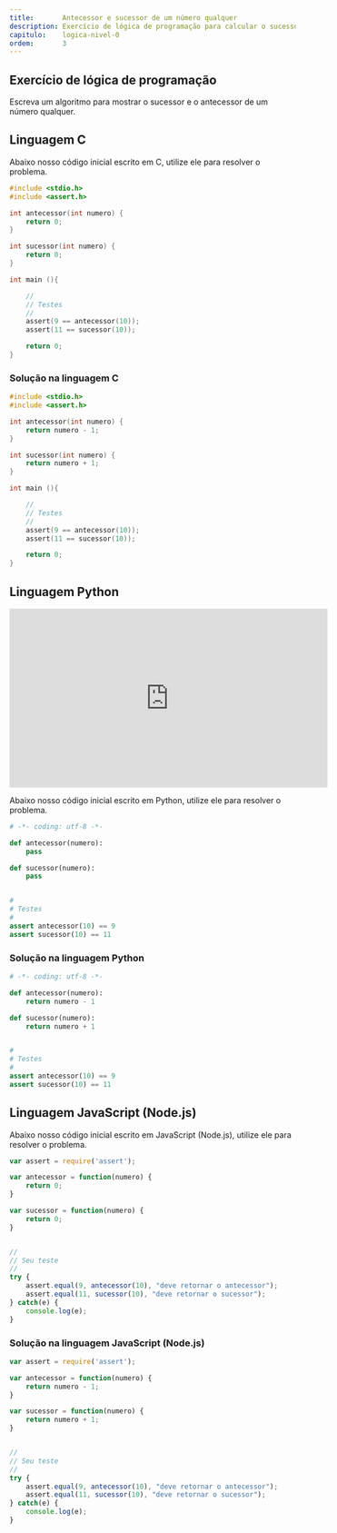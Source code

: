 ```yaml
---
title:       Antecessor e sucessor de um número qualquer
description: Exercício de lógica de programação para calcular o sucessor e o antecessor de um número qualquer.
capitulo:    logica-nivel-0
ordem:       3
---
```



Exercício de lógica de programação
---

Escreva um algoritmo para mostrar o sucessor e o antecessor de um número qualquer.



Linguagem C
---


Abaixo nosso código inicial escrito em C, utilize ele para resolver o problema.

```c
#include <stdio.h>
#include <assert.h>

int antecessor(int numero) {
    return 0;
}

int sucessor(int numero) {
    return 0;
}

int main (){

    //
    // Testes
    //
    assert(9 == antecessor(10));
    assert(11 == sucessor(10));

    return 0;
}
```



### Solução na linguagem C

```c
#include <stdio.h>
#include <assert.h>

int antecessor(int numero) {
    return numero - 1;
}

int sucessor(int numero) {
    return numero + 1;
}

int main (){

    //
    // Testes
    //
    assert(9 == antecessor(10));
    assert(11 == sucessor(10));

    return 0;
}
```


Linguagem Python
---

<iframe width="560" height="315" src="https://www.youtube.com/embed/FTQYhHKK7QA" frameborder="0" allow="autoplay; encrypted-media" allowfullscreen></iframe>

Abaixo nosso código inicial escrito em Python, utilize ele para resolver o problema.

```python
# -*- coding: utf-8 -*-

def antecessor(numero):
    pass

def sucessor(numero):
    pass


#
# Testes
#
assert antecessor(10) == 9
assert sucessor(10) == 11
```


### Solução na linguagem Python

```python
# -*- coding: utf-8 -*-

def antecessor(numero):
    return numero - 1

def sucessor(numero):
    return numero + 1


#
# Testes
#
assert antecessor(10) == 9
assert sucessor(10) == 11
```


Linguagem JavaScript (Node.js)
---

Abaixo nosso código inicial escrito em JavaScript (Node.js), utilize ele para resolver o problema.


```javascript
var assert = require('assert');

var antecessor = function(numero) {
    return 0;
}

var sucessor = function(numero) {
    return 0;
}


//
// Seu teste
//
try {
    assert.equal(9, antecessor(10), "deve retornar o antecessor");
    assert.equal(11, sucessor(10), "deve retornar o sucessor");
} catch(e) {
    console.log(e);
}
```


### Solução na linguagem JavaScript (Node.js)


```javascript
var assert = require('assert');

var antecessor = function(numero) {
    return numero - 1;
}

var sucessor = function(numero) {
    return numero + 1;
}


//
// Seu teste
//
try {
    assert.equal(9, antecessor(10), "deve retornar o antecessor");
    assert.equal(11, sucessor(10), "deve retornar o sucessor");
} catch(e) {
    console.log(e);
}

```

